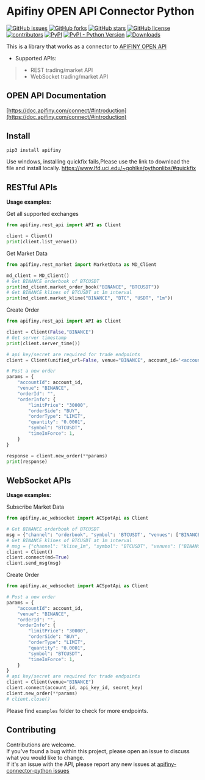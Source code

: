 # Apifiny OPEN API Connector Python
[![GitHub issues](https://img.shields.io/github/issues/Apifiny-IO/apifiny-connector-python)](https://github.com/Apifiny-IO/apifiny-connector-python/issues)
[![GitHub forks](https://img.shields.io/github/forks/Apifiny-IO/apifiny-connector-python)](https://github.com/Apifiny-IO/apifiny-connector-python/network)
[![GitHub stars](https://img.shields.io/github/stars/Apifiny-IO/apifiny-connector-python)](https://github.com/Apifiny-IO/apifiny-connector-python/stargazers)
[![GitHub license](https://img.shields.io/github/license/Apifiny-IO/apifiny-connector-python)](https://github.com/Apifiny-IO/apifiny-connector-python/blob/main/LICENSE)
[![contributors](https://img.shields.io/github/contributors/Apifiny-IO/apifiny-connector-python)](https://github.com/Apifiny-IO/apifiny-connector-python/graphs/contributors)
[![PyPI](https://img.shields.io/pypi/v/apifiny)](https://pypi.org/project/apifiny/)
[![PyPI - Python Version](https://img.shields.io/pypi/pyversions/apifiny)](https://pypi.org/project/apifiny/)
[![Downloads](https://pepy.tech/badge/apifiny/month)](https://pepy.tech/project/apifiny)

This is a library that works as a connector to [APIFINY OPEN API](https://github.com/Apifiny-IO/apifiny-connector-python)

- Supported APIs:
>- REST trading/market API
>- WebSocket trading/market API


## OPEN API Documentation

[https://doc.apifiny.com/connect/#introduction](https://doc.apifiny.com/connect/#introduction)


## Install
```python
pip3 install apifiny
```
Use windows, installing quickfix fails,Please use the link to download the file and install locally.
https://www.lfd.uci.edu/~gohlke/pythonlibs/#quickfix

## RESTful APIs
**Usage examples:**

Get all supported exchanges
```python
from apifiny.rest_api import API as Client

client = Client()
print(client.list_venue())
```
Get Market Data
```python
from apifiny.rest_market import MarketData as MD_Client

md_client = MD_Client()
# Get BINANCE orderbook of BTCUSDT
print(md_client.market_order_book("BINANCE", "BTCUSDT"))
# Get BINANCE klines of BTCUSDT at 1m interval
print(md_client.market_kline("BINANCE", "BTC", "USDT", "1m"))
```
Create Order
```python
from apifiny.rest_api import API as Client

client = Client(False,"BINANCE")
# Get server timestamp
print(client.server_time())

# api key/secret are required for trade endpoints
client = Client(unified_url=False, venue="BINANCE", account_id='<account_id>', key='<api_key>', secret='<api_secret>')

# Post a new order
params = {
    "accountId": account_id,
    "venue": "BINANCE",
    "orderId": "",
    "orderInfo": {
        "limitPrice": "30000",
        "orderSide": "BUY",
        "orderType": "LIMIT",
        "quantity": "0.0001",
        "symbol": "BTCUSDT",
        "timeInForce": 1,
    }
}

response = client.new_order(**params)
print(response)
```
## WebSocket APIs

**Usage examples:**

Subscribe Market Data
```python
from apifiny.ac_websocket import ACSpotApi as Client

# Get BINANCE orderbook of BTCUSDT
msg = {"channel": "orderbook", "symbol": 'BTCUSDT', "venues": ["BINANCE"], "action": "sub"}
# Get BINANCE klines of BTCUSDT at 1m interval
# msg = {"channel": "kline_1m", "symbol": "BTCUSDT", "venues": ["BINANCE"], "action": "sub"}
client = Client()
client.connect(md=True)
client.send_msg(msg)
```
Create Order
```python
from apifiny.ac_websocket import ACSpotApi as Client

# Post a new order
params = {
    "accountId": account_id,
    "venue": "BINANCE",
    "orderId": "",
    "orderInfo": {
        "limitPrice": "30000",
        "orderSide": "BUY",
        "orderType": "LIMIT",
        "quantity": "0.0001",
        "symbol": "BTCUSDT",
        "timeInForce": 1,
    }
}
# api key/secret are required for trade endpoints
client = Client(venue="BINANCE")
client.connect(account_id, api_key_id, secret_key)
client.new_order(**params)
# client.close()
```

Please find `examples` folder to check for more endpoints.


## Contributing

Contributions are welcome.<br/>
If you've found a bug within this project, please open an issue to discuss what you would like to change.<br/>
If it's an issue with the API, please report any new issues at [apifiny-connector-python issues](https://github.com/Apifiny-IO/apifiny-connector-python/issues)